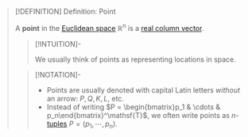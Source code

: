 >[!DEFINITION] Definition: Point
>
>A **point** in the [Euclidean space](Euclidean%20Space.md) $\mathbb{R}^n$ is a [real column vector](../../../Algebra/Linear%20Algebra/Matrices/Row%20&%20Column%20Vectors/Real%20Vectors/Real%20Vector.md).
>
>>[!INTUITION]-
>>
>>We usually think of points as representing locations in space.
>>
>
>>[!NOTATION]-
>>
>>- Points are usually denoted with capital Latin letters *without* an arrow: $P,Q,K,L,$ etc.
>>- Instead of writing $P = \begin{bmatrix}p_1 & \cdots & p_n\end{bmatrix}^\mathsf{T}$, we often write points as $n$-[tuples](../../../Set%20Theory/Tuple.md) $P = (p_1, \cdots, p_n)$.
>>
>